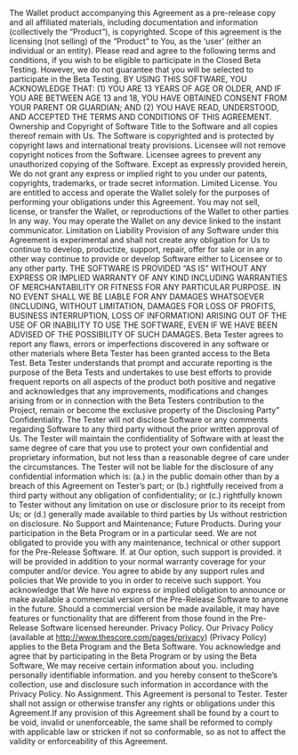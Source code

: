 The Wallet product accompanying this Agreement as a pre-release copy and all affiliated materials, including documentation and information (collectively the “Product”), is copyrighted. Scope of this agreement is the licensing (not selling) of the “Product” to You, as the ‘user’ (either an individual or an entity). 
Please read and agree to the following terms and conditions, if you wish to be eligible to participate in the Closed Beta Testing. However, we do not guarantee that you will be selected to participate in the Beta Testing.
BY USING THIS SOFTWARE, YOU ACKNOWLEDGE THAT: (1) YOU ARE 13 YEARS OF AGE OR OLDER, AND IF YOU ARE BETWEEN AGE 13 and 18, YOU HAVE OBTAINED CONSENT FROM YOUR PARENT OR GUARDIAN; AND (2) YOU HAVE READ, UNDERSTOOD, AND ACCEPTED THE TERMS AND CONDITIONS OF THIS AGREEMENT.
Ownership and Copyright of Software Title to the Software and all copies thereof remain with Us. The Software is copyrighted and is protected by copyright laws and international treaty provisions. Licensee will not remove copyright notices from the Software. Licensee agrees to prevent any unauthorized copying of the Software. Except as expressly provided herein, We do not grant any express or implied right to you under our patents, copyrights, trademarks, or trade secret information.
Limited License. You are entitled to access  and operate the Wallet solely for the purposes of performing your obligations under this Agreement. You may not sell, license, or transfer the Wallet, or reproductions of the Wallet to other parties In any way. You may operate the Wallet on any device linked to the instant communicator.
Limitation on Liability Provision of any Software under this Agreement is experimental and shall not create any obligation for Us to continue to develop, productize, support, repair, offer for sale or in any other way continue to provide or develop Software either to Licensee or to any other party. 
THE SOFTWARE IS PROVIDED “AS IS” WITHOUT ANY EXPRESS OR IMPLIED WARRANTY OF ANY KIND INCLUDING WARRANTIES OF MERCHANTABILITY OR FITNESS FOR ANY PARTICULAR PURPOSE. IN NO EVENT SHALL WE BE LIABLE FOR ANY DAMAGES WHATSOEVER (INCLUDING, WITHOUT LIMITATION, DAMAGES FOR LOSS OF PROFITS, BUSINESS INTERRUPTION, LOSS OF INFORMATION) ARISING OUT OF THE USE OF OR INABILITY TO USE THE SOFTWARE, EVEN IF WE HAVE BEEN ADVISED OF THE POSSIBILITY OF SUCH DAMAGES.
Beta Tester agrees to report any flaws, errors or imperfections discovered in any software or other materials where Beta Tester has been granted access to the Beta Test. Beta Tester understands that prompt and accurate reporting is the purpose of the Beta Tests and undertakes to use best efforts to provide frequent reports on all aspects of the product both positive and negative and acknowledges that any improvements, modifications and changes arising from or in connection with the Beta Testers contribution to the Project, remain or become the exclusive property of the Disclosing Party”
Confidentiality. The Tester will not disclose Software or any comments regarding Software to any third party without the prior written approval of Us. The Tester will maintain the confidentiality of Software with at least the same degree of care that you use to protect your own confidential and proprietary information, but not less than a reasonable degree of care under the circumstances. The Tester will not be liable for the disclosure of any confidential information which is: (a.) in the public domain other than by a breach of this Agreement on Tester’s part; or (b.) rightfully received from a third party without any obligation of confidentiality; or (c.) rightfully known to Tester without any limitation on use or disclosure prior to its receipt from Us; or (d.) generally made available to third parties by Us without restriction on disclosure.
No Support and Maintenance; Future Products.
During your participation in the Beta Program or in a particular seed. We are not obligated to provide you with any maintenance, technical or other support for the Pre-Release Software. If. at Our option, such support is provided. it will be provided in addition to your normal warranty coverage for your computer and/or device. You agree to abide by any support rules and policies that We provide to you in order to receive such support. You acknowledge that We have no express or implied obligation to announce or make available a commercial version of the Pre-Release Software to anyone in the future. Should a commercial version be made available, it may have features or functionality that are different from those found in the Pre-Release Software licensed hereunder. Privacy Policy. Our Privacy Policy (available at http://www.thescore.com/pages/privacy) (Privacy Policy) applies to the Beta Program and the Beta Software. You acknowledge and agree that by participating in the Beta Program or by using the Beta Software, We may receive certain information about you. including personally identifiable information. and you hereby consent to theScore’s collection, use and disclosure such information in accordance with the Privacy Policy. No Assignment. This Agreement is personal to Tester. Tester shall not assign or otherwise transfer any rights or obligations under this Agreement.If any provision of this Agreement shall be found by a court to be void, invalid or unenforceable, the same shall be reformed to comply with applicable law or stricken if not so conformable, so as not to affect the validity or enforceability of this Agreement.
